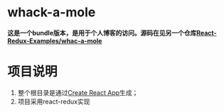 # whack-a-mole
**这是一个bundle版本，是用于个人博客的访问。源码在见另一个仓库[React-Redux-Examples/whac-a-mole](https://github.com/xhuanhuan/React-Redux-Examples)**
# 项目说明
1. 整个根目录是通过[Create React App](https://github.com/facebookincubator/create-react-app)生成；
2. 项目采用react-redux实现
